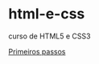# html-e-css
 curso de HTML5  e CSS3

<a href="https://buk001.github.io/html-e-css/desafios/desafio-001/">Primeiros passos</a>